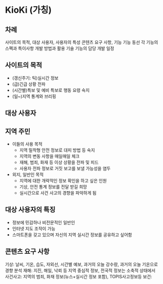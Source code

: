 KioKi (가칭)
=============
차례
-------------
사이트의 목적, 대상 사용자, 사용자의 특성
콘텐츠 요구 사항, 기능
기능 동선
각 기능의 스펙과 특이사항
개발 방법과 활용 기술
기능의 담당
개발 일정

사이트의 목적
-------------
* (갱신주기: 틱)실시간 정보
* (급)긴급 상황 전파
* (시간별)특보 및 예비 특보로 행동 요령 숙지
* (일~)지역 통계와 브리핑


대상 사용자
-------------
## 지역 주민
* 이들의 사용 목적
	* 지역 밀착형 안전 정보로 대피 방법 등 숙지
	* 지역의 변동 사항을 매일매일 체크
	* 재해, 범죄, 화재 등 이상 상황을 전파 및 피드
	* 사용자 전파 정보로 거짓 보고를 보낼 가능성을 염두
* 외지, 일반인 목적
	* 지역에 대한 개략적인 정보 확인을 하고 싶은 인원
	* 기상, 안전 통계 정보를 전달 받길 희망
	* 실시간으로 사건 사고의 경향을 파악하게 됨

## 대상 사용자의 특징
* 정보에 민감하나 비전문적인 일반인
* 인터넷 지도 조작이 가능
* 스마트폰을 갖고 있으며 자신의 지역 실시간 정보를 공유하고 싶어함

## 콘텐츠 요구 사항
기상: 날씨, 기온, 습도, 자외선, 시간별 예보, 과거의 오늘 강수량, 과거의 오늘 기온으로 경향 분석
재해: 지진, 해일, 낙뢰 등 지역 중심적 정보, 전국적 정보는 소축적 상태에서
사건사고: 지역의 범죄, 화재 정보(뉴스+실시간 정보 포함), TOPIS사고정보등
보건:
	

